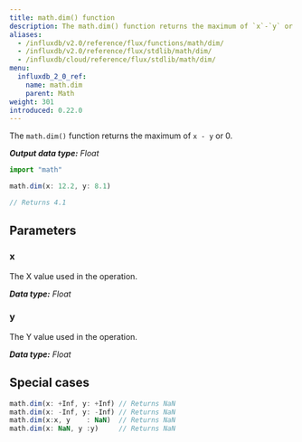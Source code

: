 ```yaml
---
title: math.dim() function
description: The math.dim() function returns the maximum of `x`-`y` or 0.
aliases:
  - /influxdb/v2.0/reference/flux/functions/math/dim/
  - /influxdb/v2.0/reference/flux/stdlib/math/dim/
  - /influxdb/cloud/reference/flux/stdlib/math/dim/
menu:
  influxdb_2_0_ref:
    name: math.dim
    parent: Math
weight: 301
introduced: 0.22.0
---
```


The `math.dim()` function returns the maximum of `x - y` or 0.

_**Output data type:** Float_

```js
import "math"

math.dim(x: 12.2, y: 8.1)

// Returns 4.1
```

## Parameters

### x
The X value used in the operation.

_**Data type:** Float_

### y
The Y value used in the operation.

_**Data type:** Float_

## Special cases
```js
math.dim(x: +Inf, y: +Inf) // Returns NaN
math.dim(x: -Inf, y: -Inf) // Returns NaN
math.dim(x:x, y    : NaN)  // Returns NaN
math.dim(x: NaN, y :y)     // Returns NaN
```
